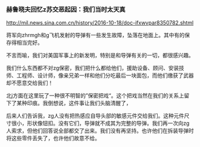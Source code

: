 ### 赫鲁晓夫回忆z苏交恶起因：我们当时太天真
http://mil.news.sina.com.cn/history/2016-10-18/doc-ifxwvpar8350782.shtml

蒋军向zhrmgh和g飞机发射的导弹有一些发生故障，坠落在地面上。其中有的保存得相当完好。

不言而喻，我们对美国军事上的新发明，特别是和导弹有关的一切，都很感兴趣。

我们什么东西都不对zg保密，我们把什么都给他们，援助设备、顾问、安装技师、工程师、设计师，像亲兄弟一样和他们分吃最后一块面包，而他们缴获了武器却不愿意交给我们！

北j方面在这里玩了一种很不明智的”保密把戏“。这个把戏当然在我们的关系上留下了某种印痕。我倒想说，这件事让我们头脑清醒了，

后来人们告诉我，zg人没有把热感应自导头部的敏感元件交给我们。这种元件尺寸很小，形状像钮扣。没有它们，导弹就不成其为完整的导弹。我们再一次向zg人索求，但他们回答说全部都交了出来。我们没有再坚持。也许他们在拆装导弹时将这些零件丢失了，也许他们故意不给。
